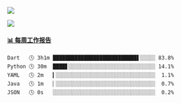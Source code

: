 [![](https://count.getloli.com/get/@Quan666.github.readme)](https://count.getloli.com/)


[![](https://chat.getloli.com/room/@Quan666.github/svg?width=600&height=100&limit=20&theme=light&title=Quan666@github:%20~&fontSize=13)](https://chat.getloli.com/room/@Quan666.github?title=Quan666的留言板)


 <!-- waka-box start -->
#### <a href="https://gist.github.com/204ad9111ce51ffe775886f66538b500" target="_blank">📊 每周工作报告</a>
```text
Dart   🕓 3h1m ███████████████████████████▋░░░░░ 83.8%
Python 🕓 30m  ████▋░░░░░░░░░░░░░░░░░░░░░░░░░░░░ 14.1%
YAML   🕓 2m   ▎░░░░░░░░░░░░░░░░░░░░░░░░░░░░░░░░  1.1%
Java   🕓 1m   ▏░░░░░░░░░░░░░░░░░░░░░░░░░░░░░░░░  0.7%
JSON   🕓 0s   ░░░░░░░░░░░░░░░░░░░░░░░░░░░░░░░░░  0.2%
```
<!-- Powered by https://github.com/journey-ad/waka-box-go . -->
<!-- waka-box end -->













<!--
**Quan666/Quan666** is a ✨ _special_ ✨ repository because its `README.md` (this file) appears on your GitHub profile.

Here are some ideas to get you started:

- 🔭 I’m currently working on ...
- 🌱 I’m currently learning ...
- 👯 I’m looking to collaborate on ...
- 🤔 I’m looking for help with ...
- 💬 Ask me about ...
- 📫 How to reach me: ...
- 😄 Pronouns: ...
- ⚡ Fun fact: ...
-->
